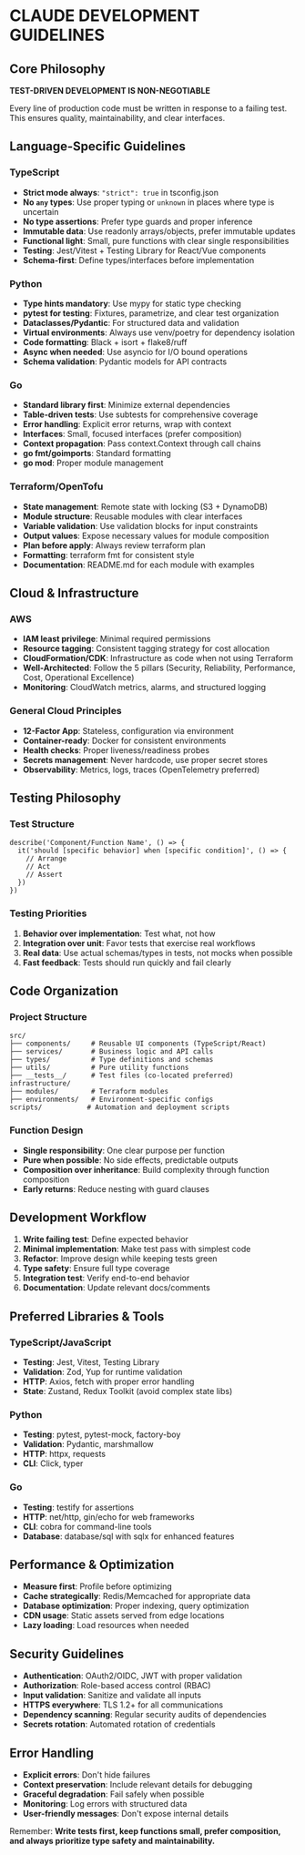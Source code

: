 # CLAUDE DEVELOPMENT GUIDELINES

## Core Philosophy

**TEST-DRIVEN DEVELOPMENT IS NON-NEGOTIABLE**

Every line of production code must be written in response to a failing test. This ensures quality, maintainability, and clear interfaces.

## Language-Specific Guidelines

### TypeScript
- **Strict mode always**: `"strict": true` in tsconfig.json
- **No `any` types**: Use proper typing or `unknown` in places where type is uncertain
- **No type assertions**: Prefer type guards and proper inference
- **Immutable data**: Use readonly arrays/objects, prefer immutable updates
- **Functional light**: Small, pure functions with clear single responsibilities
- **Testing**: Jest/Vitest + Testing Library for React/Vue components
- **Schema-first**: Define types/interfaces before implementation

### Python
- **Type hints mandatory**: Use mypy for static type checking
- **pytest for testing**: Fixtures, parametrize, and clear test organization
- **Dataclasses/Pydantic**: For structured data and validation
- **Virtual environments**: Always use venv/poetry for dependency isolation
- **Code formatting**: Black + isort + flake8/ruff
- **Async when needed**: Use asyncio for I/O bound operations
- **Schema validation**: Pydantic models for API contracts

### Go
- **Standard library first**: Minimize external dependencies
- **Table-driven tests**: Use subtests for comprehensive coverage
- **Error handling**: Explicit error returns, wrap with context
- **Interfaces**: Small, focused interfaces (prefer composition)
- **Context propagation**: Pass context.Context through call chains
- **go fmt/goimports**: Standard formatting
- **go mod**: Proper module management

### Terraform/OpenTofu
- **State management**: Remote state with locking (S3 + DynamoDB)
- **Module structure**: Reusable modules with clear interfaces
- **Variable validation**: Use validation blocks for input constraints
- **Output values**: Expose necessary values for module composition
- **Plan before apply**: Always review terraform plan
- **Formatting**: terraform fmt for consistent style
- **Documentation**: README.md for each module with examples

## Cloud & Infrastructure

### AWS
- **IAM least privilege**: Minimal required permissions
- **Resource tagging**: Consistent tagging strategy for cost allocation
- **CloudFormation/CDK**: Infrastructure as code when not using Terraform
- **Well-Architected**: Follow the 5 pillars (Security, Reliability, Performance, Cost, Operational Excellence)
- **Monitoring**: CloudWatch metrics, alarms, and structured logging

### General Cloud Principles
- **12-Factor App**: Stateless, configuration via environment
- **Container-ready**: Docker for consistent environments
- **Health checks**: Proper liveness/readiness probes
- **Secrets management**: Never hardcode, use proper secret stores
- **Observability**: Metrics, logs, traces (OpenTelemetry preferred)

## Testing Philosophy

### Test Structure
```
describe('Component/Function Name', () => {
  it('should [specific behavior] when [specific condition]', () => {
    // Arrange
    // Act  
    // Assert
  })
})
```

### Testing Priorities
1. **Behavior over implementation**: Test what, not how
2. **Integration over unit**: Favor tests that exercise real workflows
3. **Real data**: Use actual schemas/types in tests, not mocks when possible
4. **Fast feedback**: Tests should run quickly and fail clearly

## Code Organization

### Project Structure
```
src/
├── components/     # Reusable UI components (TypeScript/React)
├── services/       # Business logic and API calls
├── types/          # Type definitions and schemas
├── utils/          # Pure utility functions
├── __tests__/      # Test files (co-located preferred)
infrastructure/
├── modules/        # Terraform modules
├── environments/   # Environment-specific configs
scripts/           # Automation and deployment scripts
```

### Function Design
- **Single responsibility**: One clear purpose per function
- **Pure when possible**: No side effects, predictable outputs
- **Composition over inheritance**: Build complexity through function composition
- **Early returns**: Reduce nesting with guard clauses

## Development Workflow

1. **Write failing test**: Define expected behavior
2. **Minimal implementation**: Make test pass with simplest code
3. **Refactor**: Improve design while keeping tests green
4. **Type safety**: Ensure full type coverage
5. **Integration test**: Verify end-to-end behavior
6. **Documentation**: Update relevant docs/comments

## Preferred Libraries & Tools

### TypeScript/JavaScript
- **Testing**: Jest, Vitest, Testing Library
- **Validation**: Zod, Yup for runtime validation
- **HTTP**: Axios, fetch with proper error handling
- **State**: Zustand, Redux Toolkit (avoid complex state libs)

### Python
- **Testing**: pytest, pytest-mock, factory-boy
- **Validation**: Pydantic, marshmallow
- **HTTP**: httpx, requests
- **CLI**: Click, typer

### Go
- **Testing**: testify for assertions
- **HTTP**: net/http, gin/echo for web frameworks
- **CLI**: cobra for command-line tools
- **Database**: database/sql with sqlx for enhanced features

## Performance & Optimization

- **Measure first**: Profile before optimizing
- **Cache strategically**: Redis/Memcached for appropriate data
- **Database optimization**: Proper indexing, query optimization
- **CDN usage**: Static assets served from edge locations
- **Lazy loading**: Load resources when needed

## Security Guidelines

- **Authentication**: OAuth2/OIDC, JWT with proper validation
- **Authorization**: Role-based access control (RBAC)
- **Input validation**: Sanitize and validate all inputs
- **HTTPS everywhere**: TLS 1.2+ for all communications
- **Dependency scanning**: Regular security audits of dependencies
- **Secrets rotation**: Automated rotation of credentials

## Error Handling

- **Explicit errors**: Don't hide failures
- **Context preservation**: Include relevant details for debugging  
- **Graceful degradation**: Fail safely when possible
- **Monitoring**: Log errors with structured data
- **User-friendly messages**: Don't expose internal details

Remember: **Write tests first, keep functions small, prefer composition, and always prioritize type safety and maintainability.**